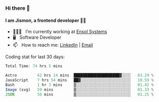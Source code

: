 ### Hi there 👋

#### I am Jismon, a frontend developer 👦🏻

- 🧑🏻‍💻   &nbsp; I’m currently working at <a href='https://www.ensolsystems.com/' target="_blank">Ensol Systems</a>
- 🖥   &nbsp; Software Developer
- 📫   &nbsp; How to reach me: <a href='https://www.linkedin.com/in/jismonthomas/'>LinkedIn</a> | <a href='mailto:hellojismonthomas@gmail.com'>Email</a>

Coding stat for last 30 days:
<!--START_SECTION:waka-->

```javascript
Total Time: 74 hrs 5 mins

Astro         62 hrs 14 mins  ████████████████████▓░░░░   83.29 %
JavaScript    7 hrs 54 mins   ██▓░░░░░░░░░░░░░░░░░░░░░░   10.59 %
Bash          1 hr 3 mins     ▒░░░░░░░░░░░░░░░░░░░░░░░░   01.42 %
Image (svg)   59 mins         ▒░░░░░░░░░░░░░░░░░░░░░░░░   01.33 %
JSON          56 mins         ▒░░░░░░░░░░░░░░░░░░░░░░░░   01.25 %
```

<!--END_SECTION:waka-->

<!--
**jismonthomas/jismonthomas** is a ✨ _special_ ✨ repository because its `README.md` (this file) appears on your GitHub profile.

Here are some ideas to get you started:

- 🔭 I’m currently working on ...
- 🌱 I’m currently learning ...
- 👯 I’m looking to collaborate on ...
- 🤔 I’m looking for help with ...
- 💬 Ask me about ...
- 📫 How to reach me: ...
- 😄 Pronouns: ...
- ⚡ Fun fact: ...
-->
